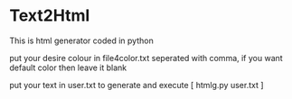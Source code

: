 # Text2Html
This is html generator coded in python

put your desire colour in file4color.txt seperated with comma, if you want default color then leave it blank

put your text in user.txt to generate and execute [ htmlg.py user.txt ]
